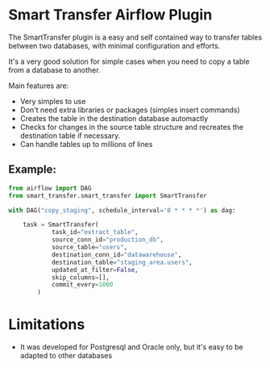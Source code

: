 # Smart Transfer Airflow Plugin

The SmartTransfer plugin is a easy and self contained way to transfer tables between two databases, with minimal configuration and efforts. 

It's a very good solution for simple cases when you need to copy a table from a database to another.

Main features are:
- Very simples to use
- Don't need extra libraries or packages (simples insert commands)
- Creates the table in the destination database automactly 
- Checks for changes in the source table structure and recreates the destination table if necessary.
- Can handle tables up to millions of lines 

## Example:

```python
from airflow import DAG
from smart_transfer.smart_transfer import SmartTransfer

with DAG("copy_staging", schedule_interval='0 * * * *') as dag:

    task = SmartTransfer(
            task_id="extract_table",
            source_conn_id="production_db",
            source_table="users",
            destination_conn_id="datawarehouse",
            destination_table="staging_area.users",
            updated_at_filter=False,
            skip_columns=[],
            commit_every=1000
        )
```

# Limitations

- It was developed for Postgresql and Oracle only, but it's easy to be adapted to other databases
